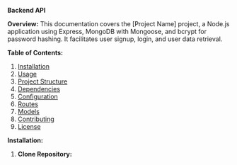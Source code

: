 **Backend API**

**Overview:**
This documentation covers the [Project Name] project, a Node.js application using Express, MongoDB with Mongoose, and bcrypt for password hashing. It facilitates user signup, login, and user data retrieval.

**Table of Contents:**
1. [Installation](#installation)
2. [Usage](#usage)
3. [Project Structure](#project-structure)
4. [Dependencies](#dependencies)
5. [Configuration](#configuration)
6. [Routes](#routes)
7. [Models](#models)
8. [Contributing](#contributing)
9. [License](#license)

**Installation:**
1. **Clone Repository:**
